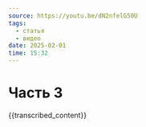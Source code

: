 ```yaml
---
source: https://youtu.be/dN2nfelG50U
tags:
  - статья
  - видео
date: 2025-02-01
time: 15:32
---
```


# Часть 3

{{transcribed_content}}
